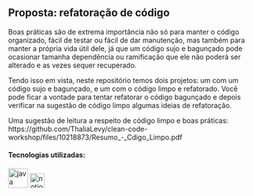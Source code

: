 <h2>Proposta: refatoração de código</h2>
<p>
Boas práticas são de extrema importância não só para manter o código organizado, fácil de testar ou fácil de dar manutenção, mas também para manter a própria 
vida útil dele, já que um código sujo e bagunçado pode ocasionar tamanha dependência ou ramificação que ele não poderá ser alterado e as vezes sequer recuperado.
</p>
<p>
Tendo isso em vista, neste repositório temos dois projetos: um com um código sujo e bagunçado, e um com o código limpo e refatorado. Você pode ficar a vontade para tentar refatorar o código bagunçado e depois verificar na sugestão de código limpo algumas ideias de refatoração.
</p>
<p>Uma sugestão de leitura a respeito de código limpo e boas práticas: <br>
  https://github.com/ThaliaLevy/clean-code-workshop/files/10218873/Resumo_-_Cdigo_Limpo.pdf
</p>

<h4>Tecnologias utilizadas:</h4>

<p>
<img src="https://img.icons8.com/color/256/java-coffee-cup-logo.png" alt="java" height="40px"> 
<img src="https://img.icons8.com/material-outlined/256/notion.png" alt="notion" height="30px"> 
</p>
